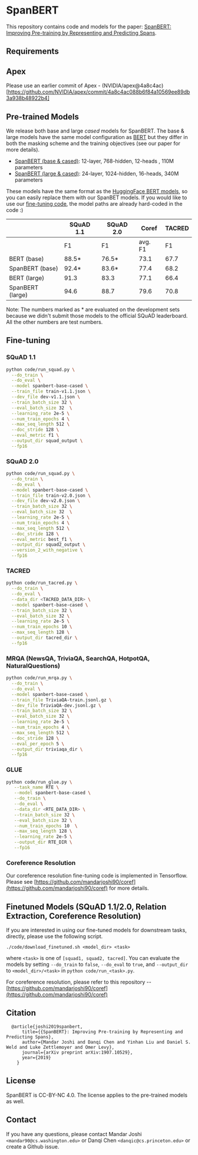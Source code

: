 # SpanBERT
This repository contains code and models for the paper: [SpanBERT: Improving Pre-training by Representing and Predicting Spans](https://arxiv.org/abs/1907.10529).

## Requirements
## Apex
Please use an earlier commit of Apex - (NVIDIA/apex@4a8c4ac)[https://github.com/NVIDIA/apex/commit/4a8c4ac088b6f84a10569ee89db3a938b48922b4]

## Pre-trained Models
We release both base and large *cased* models for SpanBERT. The base & large models have the same model configuration as [BERT](https://github.com/google-research/bert) but they differ in
both the masking scheme and the training objectives (see our paper for more details).

* [SpanBERT (base & cased)](https://dl.fbaipublicfiles.com/fairseq/models/spanbert_hf_base.tar.gz): 12-layer, 768-hidden, 12-heads , 110M parameters
* [SpanBERT (large & cased)](https://dl.fbaipublicfiles.com/fairseq/models/spanbert_hf.tar.gz): 24-layer, 1024-hidden, 16-heads, 340M parameters

These models have the same format as the [HuggingFace BERT models](https://github.com/huggingface/pytorch-transformers), so you can easily replace them with our SpanBET models. If you would like to use our [fine-tuning code](#fine-tuning), the model paths are already hard-coded in the code :)


<!-- |                   | SQuAD 1.1     | SQuAD 2.0  | Coref   | TACRED | NewsQA | TriviaQA | SearchQA | HotpotQA | NaturalQ |
| ----------------------  | ------------- | ---------  | ------- | ------ | ------ | -------- | -------- | ------- | ------ |
|                         | F1            | F1         | avg. F1 |  F1    | F1     | F1       | F1       | F1 | F1 |
| BERT (base)             | 88.5*         | 76.5*      | 73.1    |  67.7  | 65.4   | 74.2	| 79.8 | 77.0	| 76.5 |
| SpanBERT (base)         | 92.4*         | 83.6*      | 77.4    |  68.2  | 70.4   | 79.2	| 82.9 | 81.0	| 80.6 |
| BERT (large)            | 91.3          | 83.3       | 77.1    |  66.4  | 68.8   | 77.5 | 81.7 | 78.3 | 79.9 |
| SpanBERT (large)        | 94.6          | 88.7       | 79.6    |  70.8  | 73.6   | 83.6 | 84.8 | 83.0 | 82.5 | -->

|                   | SQuAD 1.1     | SQuAD 2.0  | Coref   | TACRED |
| ----------------------  | ------------- | ---------  | ------- | ------ |
|                         | F1            | F1         | avg. F1 |  F1    |
| BERT (base)             | 88.5*         | 76.5*      | 73.1    |  67.7  |
| SpanBERT (base)         | 92.4*         | 83.6*      | 77.4    |  68.2  |
| BERT (large)            | 91.3          | 83.3       | 77.1    |  66.4  |
| SpanBERT (large)        | 94.6          | 88.7       | 79.6    |  70.8  |


Note: The numbers marked as * are evaluated on the development sets because we didn't submit those models to the official SQuAD leaderboard. All the other numbers are test numbers.


## Fine-tuning

### SQuAD 1.1

```bash
python code/run_squad.py \
  --do_train \
  --do_eval \
  --model spanbert-base-cased \
  --train_file train-v1.1.json \
  --dev_file dev-v1.1.json \
  --train_batch_size 32 \
  --eval_batch_size 32  \
  --learning_rate 2e-5 \
  --num_train_epochs 4 \
  --max_seq_length 512 \
  --doc_stride 128 \
  --eval_metric f1 \
  --output_dir squad_output \
  --fp16
```

### SQuAD 2.0

```bash
python code/run_squad.py \
  --do_train \
  --do_eval \
  --model spanbert-base-cased \
  --train_file train-v2.0.json \
  --dev_file dev-v2.0.json \
  --train_batch_size 32 \
  --eval_batch_size 32  \
  --learning_rate 2e-5 \
  --num_train_epochs 4 \
  --max_seq_length 512 \
  --doc_stride 128 \
  --eval_metric best_f1 \
  --output_dir squad2_output \
  --version_2_with_negative \
  --fp16
```

### TACRED

```bash
python code/run_tacred.py \
  --do_train \
  --do_eval \
  --data_dir <TACRED_DATA_DIR> \
  --model spanbert-base-cased \
  --train_batch_size 32 \
  --eval_batch_size 32 \
  --learning_rate 2e-5 \
  --num_train_epochs 10 \
  --max_seq_length 128 \
  --output_dir tacred_dir \
  --fp16
```

### MRQA (NewsQA, TriviaQA, SearchQA, HotpotQA, NaturalQuestions)

```bash
python code/run_mrqa.py \
  --do_train \
  --do_eval \
  --model spanbert-base-cased \
  --train_file TriviaQA-train.jsonl.gz \
  --dev_file TriviaQA-dev.jsonl.gz \
  --train_batch_size 32 \
  --eval_batch_size 32 \
  --learning_rate 2e-5 \
  --num_train_epochs 4 \
  --max_seq_length 512 \
  --doc_stride 128 \
  --eval_per_epoch 5 \
  --output_dir triviaqa_dir \
  --fp16
```

### GLUE

```bash
python code/run_glue.py \
   --task_name RTE \
   --model spanbert-base-cased \
   --do_train \
   --do_eval \
   --data_dir <RTE_DATA_DIR> \
   --train_batch_size 32 \
   --eval_batch_size 32 \
   --num_train_epochs 10  \
   --max_seq_length 128 \
   --learning_rate 2e-5 \
   --output_dir RTE_DIR \
   --fp16
```

### Coreference Resolution
Our coreference resolution fine-tuning code is implemented in Tensorflow. Please see [https://github.com/mandarjoshi90/coref](https://github.com/mandarjoshi90/coref) for more details.

## Finetuned Models (SQuAD 1.1/2.0, Relation Extraction, Coreference Resolution)

If you are interested in using our fine-tuned models for downstream tasks, directly, please use the following script.

```
./code/download_finetuned.sh <model_dir> <task>
```
where `<task>` is one of `[squad1, squad2, tacred]`. You can evaluate the models by setting `--do_train` to `false`, `--do_eval` to `true`, and `--output_dir` to `<model_dir>/<task>` in `python code/run_<task>.py`.

For coreference resolution, please refer to this repository -- [https://github.com/mandarjoshi90/coref](https://github.com/mandarjoshi90/coref)




## Citation
```
  @article{joshi2019spanbert,
      title={{SpanBERT}: Improving Pre-training by Representing and Predicting Spans},
      author={Mandar Joshi and Danqi Chen and Yinhan Liu and Daniel S. Weld and Luke Zettlemoyer and Omer Levy},
      journal={arXiv preprint arXiv:1907.10529},
      year={2019}
    }
```

## License
SpanBERT is CC-BY-NC 4.0. The license applies to the pre-trained models as well.

## Contact
If you have any questions, please contact Mandar Joshi `<mandar90@cs.washington.edu>` or Danqi Chen `<danqic@cs.princeton.edu>` or create a Github issue.
